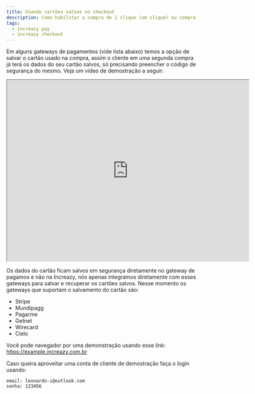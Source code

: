 ```yaml
---
title: Usando cartões salvos no checkout
description: Como habilitar a compra de 1 clique (um clique) ou compra rápida?
tags:
  - increazy pay
  - increazy checkout
---
```

Em alguns gateways de pagamentos (vide lista abaixo) temos a opção de salvar o cartão usado na compra, assim o cliente em uma segunda compra já terá os dados do seu cartão salvos, só precisando preencher o código de segurança do mesmo. Veja um vídeo de demostração a seguir:

<iframe src="https://drive.google.com/file/d/1yl-vYnp7YfYvA1XzwdUGRW39vPyHxPNS/preview" width="640" height="480"></iframe>

Os dados do cartão ficam salvos em segurança diretamente no gateway de pagamos e não na Increazy, nós apenas integramos diretamente com esses gateways para salvar e recuperar os cartões salvos. Nesse momento os gateways que suportam o salvamento do cartão são:

- Stripe
- Mundipagg
- Pagarme
- Getnet
- Wirecard
- Cielo


Você pode navegador por uma demonstração usando esse link: https://example.increazy.com.br

Caso queira aproveitar uma conta de cliente de demostração faça o login usando:
```
email: leonardo-i@outlook.com
senha: 123456
```